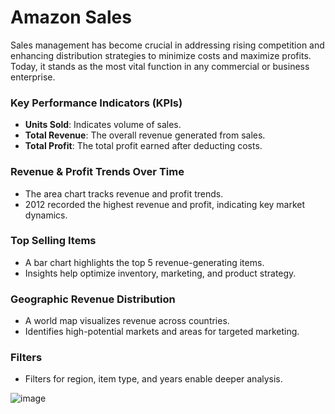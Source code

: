 # Amazon Sales

Sales management has become crucial in addressing rising competition and enhancing distribution strategies to minimize costs and maximize profits. Today, it stands as the most vital function in any commercial or business enterprise.

### Key Performance Indicators (KPIs)

- **Units Sold**: Indicates volume of sales.
- **Total Revenue**: The overall revenue generated from sales.
- **Total Profit**: The total profit earned after deducting costs.


### Revenue & Profit Trends Over Time
- The area chart tracks revenue and profit trends.
- 2012 recorded the highest revenue and profit, indicating key market dynamics.

### Top Selling Items
- A bar chart highlights the top 5 revenue-generating items.
- Insights help optimize inventory, marketing, and product strategy.

### Geographic Revenue Distribution

- A world map visualizes revenue across countries.
- Identifies high-potential markets and areas for targeted marketing.

### Filters
- Filters for region, item type, and years enable deeper analysis.

![image](https://github.com/user-attachments/assets/e241ef55-322d-4e09-9335-10e962a34111)


